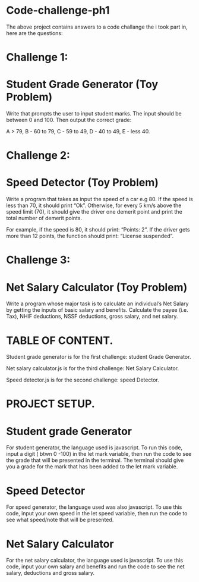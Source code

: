 # Code-challenge-ph1
The above project contains answers to a code challange the i took part in, here are the questions: 

# Challenge 1: 
# Student Grade Generator (Toy Problem)
Write that prompts the user to input student marks. The input should be between 0 and 100. Then output the correct grade: 

A > 79, B - 60 to 79, C -  59 to 49, D - 40 to 49, E - less 40.


# Challenge 2: #
# Speed Detector (Toy Problem)
Write a program that takes as input the speed of a car e.g 80. If the speed is less than 70, it should print “Ok”. Otherwise, for every 5 km/s above the speed limit (70), it should give the driver one demerit point and print the total number of demerit points.

For example, if the speed is 80, it should print: “Points: 2”. If the driver gets more than 12 points, the function should print: “License suspended”.

 
# Challenge 3: 
# Net Salary Calculator (Toy Problem)
Write a program whose major task is to calculate an individual’s Net Salary by getting the inputs of basic salary and benefits. Calculate the payee (i.e. Tax), NHIF deductions, NSSF deductions, gross salary, and net salary. 

# TABLE OF CONTENT.
Student grade generator is for the first challenge: student Grade Generator.

Net salary calculator.js is for the third challenge: Net Salary Calculator.

Speed detector.js is for the second challenge: speed Detector.

# PROJECT SETUP.

# Student grade Generator
For student generator, the language used is javascript. To run this code, input a digit ( btwn 0 -100) in the let mark variable, then run the code to see the grade that will be presented in the terminal. The terminal should give you a grade for the mark that has been added to the let mark variable.

# Speed Detector 
For speed generator, the language used was also javascript. To use this code, input your own speed in the let speed variable, then run the code to see what speed/note that will be presented.

# Net Salary Calculator
For the net salary calculator, the language used is javascript. To use this code, input your own salary and benefits and run the code to see the net salary, deductions and gross salary.
